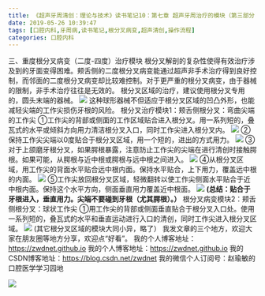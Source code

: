 ```yaml
---
title: 《超声牙周清创：理论与技术》读书笔记10：第七章 超声牙周治疗的模块（第三部分：根分叉区域）
date: 2019-05-26 10:39:47
tags: [口腔内科,牙周病,读书笔记,根分叉病变,超声清创,操作流程]
categories: 口腔内科
---
```

三、重度根分叉病变（二度-四度）治疗模块
根分叉解剖的复杂性使得有效治疗涉及到的牙面变得困难。颊舌侧的二度根分叉病变能通过超声非手术治疗得到良好控制，而邻面的二度根分叉病变却比较难控制。对于更严重的根分叉病变，由于器械的限制，非手术治疗往往是无效的。
根分叉区域的治疗，建议使用根分叉专用的，圆头末端的器械。
![](https://zymblog-1258069789.cos.ap-chengdu.myqcloud.com/blog0132-csyzzl10/01.png)
这种球形器械不但适应于根分叉区域的凹凸外形，也能减轻尖端的工作尖损伤牙根的风险。
根分叉治疗模块1：颊舌侧根分叉：弯曲尖端的工作尖
①工作尖的背部或侧面的工作区域贴合进入根分叉。用一系列短的，叠瓦式的水平或倾斜方向用力清洁根分叉入口，同时工作尖进入根分叉内。
![](https://zymblog-1258069789.cos.ap-chengdu.myqcloud.com/blog0132-csyzzl10/02.png)
②保持工作尖尖端以0度贴合于根分叉区域，用一个短的，进出的方式用力。
![](https://zymblog-1258069789.cos.ap-chengdu.myqcloud.com/blog0132-csyzzl10/03.png)
③对于上颌磨牙根分叉，如果腭根暴露，注意防止工作尖的尖端在进行清创时接触腭根。如果可能，从腭根与近中根或腭根与远中根之间进入。
![](https://zymblog-1258069789.cos.ap-chengdu.myqcloud.com/blog0132-csyzzl10/04.png)
④从根分叉区域，用工作尖的背面水平贴合远中根内面。保持水平贴合，上下用力，覆盖远中根的内面。
![](https://zymblog-1258069789.cos.ap-chengdu.myqcloud.com/blog0132-csyzzl10/05.png)
⑤工作尖放回根分叉区域，轻微翻转以使工作尖侧面水平贴合于近中根内面。保持这个水平方向，侧面垂直用力覆盖近中根面。
![](https://zymblog-1258069789.cos.ap-chengdu.myqcloud.com/blog0132-csyzzl10/06.png)
**(总结：贴合于牙根进入，垂直用力。尖端不要碰到牙根（尤其腭根）。）**
根分叉病变模块2：颊舌侧根分叉：球状工作尖
①用工作尖的背部或侧面垂直贴合于根分叉入口处。使用一系列短的，叠瓦式的水平和垂直运动进行入口的清创，同时工作尖进入根分叉区域。
![](https://zymblog-1258069789.cos.ap-chengdu.myqcloud.com/blog0132-csyzzl10/07.png)
(其它根分叉区域的模块大同小异，略了）
我发文章的三个地方，欢迎大家在朋友圈等地方分享，欢迎点“好看”。
我的个人博客地址：https://zwdnet.github.io
我的个人博客地址：https://zwdnet.github.io
我的CSDN博客地址：https://blog.csdn.net/zwdnet
我的微信个人订阅号：赵瑜敏的口腔医学学习园地

![](https://zymblog-1258069789.cos.ap-chengdu.myqcloud.com/other/wx.jpg)